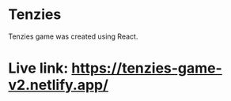 # Tenzies

Tenzies game was created using React.

# Live link: https://tenzies-game-v2.netlify.app/
